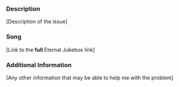 ### Description
[Description of the issue]

### Song
[Link to the **full** Eternal Jukebox link]

### Additional Information
[Any other information that may be able to help me with the problem]
